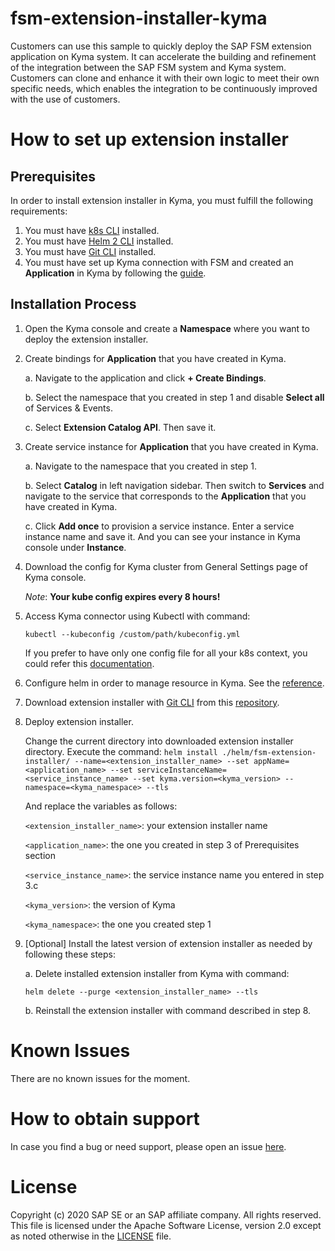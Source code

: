 # fsm-extension-installer-kyma

Customers can use this sample to quickly deploy the SAP FSM extension application on Kyma system. It can accelerate the building and refinement of the integration between the SAP FSM system and Kyma system. Customers can clone and enhance it with their own logic to meet their own specific needs, which enables the integration to be continuously improved with the use of customers.

# How to set up extension installer
## Prerequisites
In order to install extension installer in Kyma, you must fulfill the following requirements:

1. You must have [k8s CLI](https://kubernetes.io/docs/tasks/tools/install-kubectl) installed.
2. You must have [Helm 2 CLI](https://v2.helm.sh/docs/using_helm/#installing-helm) installed.
3. You must have [Git CLI](https://git-scm.com/downloads) installed.
4. You must have set up Kyma connection with FSM and created an **Application** in Kyma by following the [guide](https://docs.coresystems.net/extensions-ui-plugins/cloud-platform-extension-factory-integration.html).

## Installation Process
1. Open the Kyma console and create a **Namespace** where you want to deploy the extension installer.
2. Create bindings for **Application** that you have created in Kyma.

    a. Navigate to the application and click **+ Create Bindings**.

    b. Select the namespace that you created in step 1 and disable **Select all** of Services & Events.

    c. Select **Extension Catalog API**. Then save it.
3. Create service instance for **Application** that you have created in Kyma.
    
    a. Navigate to the namespace that you created in step 1.

    b. Select **Catalog** in left navigation sidebar. Then switch to **Services** and navigate to the service that corresponds to the **Application** that you have created in Kyma.

    c. Click **Add once** to provision a service instance. Enter a service instance name and save it. And you can see your instance in Kyma console under **Instance**.
4. Download the config for Kyma cluster from General Settings page of Kyma console. 

    *Note*: **Your kube config expires every 8 hours!**

 5. Access Kyma connector using Kubectl with command:
 
    `kubectl --kubeconfig /custom/path/kubeconfig.yml`
     
    If you prefer to have only one config file for all your k8s context, you could refer this [documentation](https://kubernetes.io/docs/concepts/configuration/organize-cluster-access-kubeconfig/).

6. Configure helm in order to manage resource in Kyma. See the [reference](https://kyma-project.io/docs/#installation-use-helm).

7. Download extension installer with [Git CLI](https://git-scm.com/downloads) from this [repository](https://github.com/SAP-samples/fsm-extension-installer-kyma).

8. Deploy extension installer.

    Change the current directory into downloaded extension installer directory. Execute the command:
    `helm install ./helm/fsm-extension-installer/ --name=<extension_installer_name> --set appName=<application_name> --set serviceInstanceName=<service_instance_name> --set kyma.version=<kyma_version> --namespace=<kyma_namespace> --tls`
    
    And replace the variables as follows:

    `<extension_installer_name>`: your extension installer name

    `<application_name>`: the one you created in step 3 of Prerequisites section

    `<service_instance_name>`: the service instance name you entered in step 3.c

    `<kyma_version>`: the version of Kyma

    `<kyma_namespace>`: the one you created step 1

9. [Optional] Install the latest version of extension installer as needed by following these steps:

    a. Delete installed extension installer from Kyma with command:

    `helm delete --purge <extension_installer_name> --tls`

    b. Reinstall the extension installer with command described in step 8.

# Known Issues
There are no known issues for the moment.

# How to obtain support
In case you find a bug or need support, please open an issue [here](https://github.com/SAP-samples/fsm-extension-installer-kyma/issues/new).

# License
Copyright (c) 2020 SAP SE or an SAP affiliate company. All rights reserved. This file is licensed under the Apache Software License, version 2.0 except as noted otherwise in the [LICENSE](./LICENSE) file.
